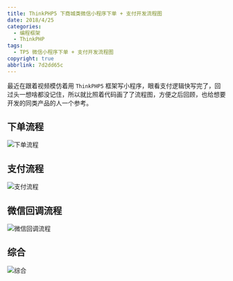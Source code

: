 ```yaml
---
title: ThinkPHP5 下商城类微信小程序下单 + 支付开发流程图
date: 2018/4/25
categories:
  - 编程框架
  - ThinkPHP
tags:
  - TP5 微信小程序下单 + 支付开发流程图
copyright: true
abbrlink: 7d2dd65c
---
```


最近在跟着视频模仿着用 `ThinkPHP5` 框架写小程序，眼看支付逻辑快写完了，回过头一想啥都没记住，所以就比照着代码画了了流程图，方便之后回顾，也给想要开发的同类产品的人一个参考。

## 下单流程

![下单流程][1]

## 支付流程

![支付流程][2]

## 微信回调流程

![微信回调流程][3]

## 综合

![综合][4]

[1]: https://img.blanc.site/wiki/img/9.png
[2]: https://img.blanc.site/wiki/img/10.png
[3]: https://img.blanc.site/wiki/img/8.png
[4]: https://img.blanc.site/wiki/img/11.png